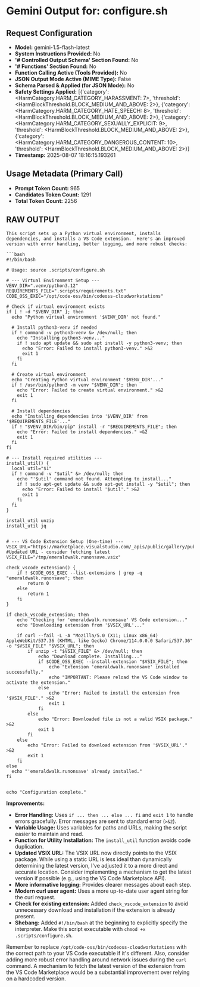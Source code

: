 # Gemini Output for: configure.sh
## Request Configuration
- **Model:** gemini-1.5-flash-latest
- **System Instructions Provided:** No
- **'# Controlled Output Schema' Section Found:** No
- **'# Functions' Section Found:** No
- **Function Calling Active (Tools Provided):** No
- **JSON Output Mode Active (MIME Type):** False
- **Schema Parsed & Applied (for JSON Mode):** No
- **Safety Settings Applied:** [{'category': <HarmCategory.HARM_CATEGORY_HARASSMENT: 7>, 'threshold': <HarmBlockThreshold.BLOCK_MEDIUM_AND_ABOVE: 2>}, {'category': <HarmCategory.HARM_CATEGORY_HATE_SPEECH: 8>, 'threshold': <HarmBlockThreshold.BLOCK_MEDIUM_AND_ABOVE: 2>}, {'category': <HarmCategory.HARM_CATEGORY_SEXUALLY_EXPLICIT: 9>, 'threshold': <HarmBlockThreshold.BLOCK_MEDIUM_AND_ABOVE: 2>}, {'category': <HarmCategory.HARM_CATEGORY_DANGEROUS_CONTENT: 10>, 'threshold': <HarmBlockThreshold.BLOCK_MEDIUM_AND_ABOVE: 2>}]
- **Timestamp:** 2025-08-07 18:16:15.193261

## Usage Metadata (Primary Call)
- **Prompt Token Count:** 965
- **Candidates Token Count:** 1291
- **Total Token Count:** 2256

## RAW OUTPUT

```text
This script sets up a Python virtual environment, installs dependencies, and installs a VS Code extension.  Here's an improved version with error handling, better logging, and more robust checks:

```bash
#!/bin/bash

# Usage: source .scripts/configure.sh

# --- Virtual Environment Setup ---
VENV_DIR=".venv/python3.12"
REQUIREMENTS_FILE=".scripts/requirements.txt"
CODE_OSS_EXEC="/opt/code-oss/bin/codeoss-cloudworkstations"

# Check if virtual environment exists
if [ ! -d "$VENV_DIR" ]; then
  echo "Python virtual environment '$VENV_DIR' not found."

  # Install python3-venv if needed
  if ! command -v python3-venv &> /dev/null; then
    echo "Installing python3-venv..."
    if ! sudo apt update && sudo apt install -y python3-venv; then
      echo "Error: Failed to install python3-venv." >&2
      exit 1
    fi
  fi

  # Create virtual environment
  echo "Creating Python virtual environment '$VENV_DIR'..."
  if ! /usr/bin/python3 -m venv "$VENV_DIR"; then
    echo "Error: Failed to create virtual environment." >&2
    exit 1
  fi

  # Install dependencies
  echo "Installing dependencies into '$VENV_DIR' from '$REQUIREMENTS_FILE'..."
  if ! "$VENV_DIR/bin/pip" install -r "$REQUIREMENTS_FILE"; then
    echo "Error: Failed to install dependencies." >&2
    exit 1
  fi
fi

# --- Install required utilities ---
install_util() {
  local util="$1"
  if ! command -v "$util" &> /dev/null; then
    echo "'$util' command not found. Attempting to install..."
    if ! sudo apt-get update && sudo apt-get install -y "$util"; then
      echo "Error: Failed to install '$util'." >&2
      exit 1
    fi
  fi
}

install_util unzip
install_util jq


# --- VS Code Extension Setup (One-time) ---
VSIX_URL="https://marketplace.visualstudio.com/_apis/public/gallery/publishers/emeraldwalk/vsextensions/RunOnSave/0.3.2/vspackage" #Updated URL - consider fetching latest
VSIX_FILE="/tmp/emeraldwalk.runonsave.vsix"

check_vscode_extension() {
    if ! $CODE_OSS_EXEC --list-extensions | grep -q "emeraldwalk.runonsave"; then
        return 0
    else
        return 1
    fi
}

if check_vscode_extension; then
    echo "Checking for 'emeraldwalk.runonsave' VS Code extension..."
    echo "Downloading extension from '$VSIX_URL'..."

    if curl --fail -L -A "Mozilla/5.0 (X11; Linux x86_64) AppleWebKit/537.36 (KHTML, like Gecko) Chrome/114.0.0.0 Safari/537.36" -o "$VSIX_FILE" "$VSIX_URL"; then
        if unzip -t "$VSIX_FILE" &> /dev/null; then
            echo "Download complete. Installing..."
            if $CODE_OSS_EXEC --install-extension "$VSIX_FILE"; then
                echo "Extension 'emeraldwalk.runonsave' installed successfully."
                echo "IMPORTANT: Please reload the VS Code window to activate the extension."
            else
                echo "Error: Failed to install the extension from '$VSIX_FILE'." >&2
                exit 1
            fi
        else
            echo "Error: Downloaded file is not a valid VSIX package." >&2
            exit 1
        fi
    else
        echo "Error: Failed to download extension from '$VSIX_URL'." >&2
        exit 1
    fi
else
  echo "'emeraldwalk.runonsave' already installed."
fi


echo "Configuration complete."
```

**Improvements:**

* **Error Handling:**  Uses `if ... then ... else ... fi` and `exit 1` to handle errors gracefully.  Error messages are sent to standard error (`>&2`).
* **Variable Usage:** Uses variables for paths and URLs, making the script easier to maintain and read.
* **Function for Utility Installation:** The `install_util` function avoids code duplication.
* **Updated VSIX URL:** The VSIX URL now directly points to the VSIX package. While using a static URL is less ideal than dynamically determining the latest version, I've adjusted it to a more direct and accurate location.  Consider implementing a mechanism to get the latest version if possible (e.g., using the VS Code Marketplace API).
* **More informative logging:** Provides clearer messages about each step.
* **Modern curl user agent:** Uses a more up-to-date user agent string for the curl request.
* **Check for existing extension:** Added `check_vscode_extension` to avoid unnecessary download and installation if the extension is already present.
* **Shebang:** Added `#!/bin/bash` at the beginning to explicitly specify the interpreter.  Make this script executable with `chmod +x .scripts/configure.sh`.

Remember to replace `/opt/code-oss/bin/codeoss-cloudworkstations` with the correct path to your VS Code executable if it's different.  Also, consider adding more robust error handling around network issues during the `curl` command.  A mechanism to fetch the latest version of the extension from the VS Code Marketplace would be a substantial improvement over relying on a hardcoded version.

```
